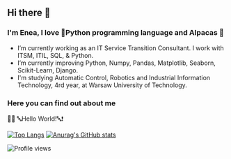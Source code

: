 ## Hi there 👋
### I'm Enea, I love 🐍Python programming language and Alpacas 🦙

- I’m currently working as an IT Service Transition Consultant. I work with ITSM, ITIL, SQL, & Python.
- I’m currently improving Python, Numpy, Pandas, Matplotlib, Seaborn, Scikit-Learn, Django.
- I'm studying Automatic Control, Robotics and Industrial Information Technology, 4rd year, at Warsaw University of Technology.

### Here you can find out about me   
👨‍💻 🔤Hello World!🔤❗️

[![Top Langs](https://github-readme-stats.vercel.app/api/top-langs/?username=eneajorgji&langs_count=6&theme=tokyonight&layout=compact)](https://github.com/anuraghazra/github-readme-stats)
[![Anurag's GitHub stats](https://github-readme-stats.vercel.app/api?username=eneajorgji&include_all_commits&show_icon=true&count_private=true&theme=tokyonight&show_icons=true)](https://github.com/anuraghazra/github-readme-stats)

![Profile views](https://gpvc.arturio.dev/eneajorgji)

<!--
[![willianrod's wakatime stats](https://github-readme-stats.vercel.app/api/wakatime?username=eneajorgji&theme=tokyonight&layout=compact)](https://github.com/anuraghazra/github-readme-stats)
-->

